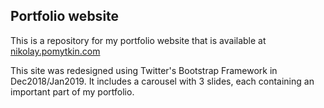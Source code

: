 ## Portfolio website

This is a repository for my portfolio website that is available at [nikolay.pomytkin.com](https://nikolay.pomytkin.com)

This site was redesigned using Twitter's Bootstrap Framework in Dec2018/Jan2019. It includes a carousel with 3 slides,
each containing an important part of my portfolio.
